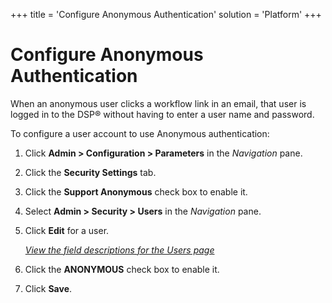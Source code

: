 +++
title = 'Configure Anonymous Authentication'
solution = 'Platform'
+++

# Configure Anonymous Authentication

When an anonymous user clicks a workflow link in an email, that user is
logged in to the DSP® without having to enter a user name and password.

To configure a user account to use Anonymous authentication:

1.  Click **Admin \> Configuration \> Parameters** in the *Navigation*
    pane.

2.  Click the **Security Settings** tab.

3.  Click the **Support Anonymous** check box to enable it.

4.  Select **Admin \> Security \> Users** in the *Navigation* pane.

5.  Click **Edit** for a user.
    
    *[View the field descriptions for the Users
    page](../Page_Desc/Users_H.htm)*

6.  Click the **ANONYMOUS** check box to enable it.

7.  Click **Save**.
